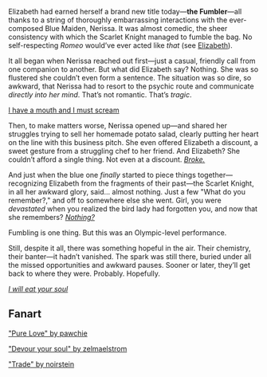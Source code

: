 <!-- title: The Fumbler -->

Elizabeth had earned herself a brand new title today—**the Fumbler**—all thanks to a string of thoroughly embarrassing interactions with the ever-composed Blue Maiden, Nerissa. It was almost comedic, the sheer consistency with which the Scarlet Knight managed to fumble the bag. No self-respecting _Romeo_ would’ve ever acted like _that_ (see [Elizabeth](#node:liz)).

It all began when Nerissa reached out first—just a casual, friendly call from one companion to another. But what did Elizabeth say? Nothing. She was so flustered she couldn’t even form a sentence. The situation was so dire, so awkward, that Nerissa had to resort to the psychic route and communicate _directly into her mind_. That’s not romantic. That’s _tragic_.

[I have a mouth and I must scream](#embed:https://www.youtube.com/live/wnQuawM-3Jc?si=OdzATm030ekRJ4KZ&t=627)

Then, to make matters worse, Nerissa opened up—and shared her struggles trying to sell her homemade potato salad, clearly putting her heart on the line with this business pitch. She even offered Elizabeth a discount, a sweet gesture from a struggling chef to her friend. And Elizabeth? She couldn’t afford a single thing. Not even at a discount. [_Broke._](https://www.youtube.com/live/wnQuawM-3Jc?si=IGTI21nWiEMonaNo&t=1476)

And just when the blue one _finally_ started to piece things together—recognizing Elizabeth from the fragments of their past—the Scarlet Knight, in all her awkward glory, said... almost nothing. Just a few "What do you remember?," and off to somewhere else she went. Girl, you were _devastated_ when you realized the bird lady had forgotten you, and now that she remembers? [_Nothing?_](https://www.youtube.com/live/wnQuawM-3Jc?si=rZrI8isM6Zm8ZSzh&t=8191)

Fumbling is one thing. But this was an Olympic-level performance.

Still, despite it all, there was something hopeful in the air. Their chemistry, their banter—it hadn’t vanished. The spark was still there, buried under all the missed opportunities and awkward pauses. Sooner or later, they’ll get back to where they were. Probably. Hopefully.

[_I will eat your soul_](#embed:https://www.youtube.com/live/wnQuawM-3Jc?si=sFtbzq1H7HIFxZeg&t=9752)

## Fanart

["Pure Love" by pawchie](https://x.com/paw_chie/status/1923480569280856202)

["Devour your soul" by zelmaelstrom](https://x.com/zelmaelstrom/status/1922782098202488961)

["Trade" by noirstein](https://x.com/noirstein/status/1919950989265658028)